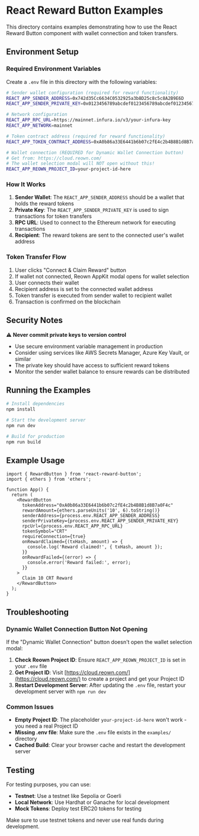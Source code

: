 # React Reward Button Examples

This directory contains examples demonstrating how to use the React Reward Button component with wallet connection and token transfers.

## Environment Setup

### Required Environment Variables

Create a `.env` file in this directory with the following variables:

```bash
# Sender wallet configuration (required for reward functionality)
REACT_APP_SENDER_ADDRESS=0x742d35Cc6634C0532925a3b8D25c8c5c8A2B9E6D
REACT_APP_SENDER_PRIVATE_KEY=0x0123456789abcdef0123456789abcdef0123456789abcdef0123456789abcdef

# Network configuration
REACT_APP_RPC_URL=https://mainnet.infura.io/v3/your-infura-key
REACT_APP_NETWORK=mainnet

# Token contract address (required for reward functionality)
REACT_APP_TOKEN_CONTRACT_ADDRESS=0xA0b86a33E6441b6b07c2fE4c2b4B8B1d8B7a0F4c

# Wallet connection (REQUIRED for Dynamic Wallet Connection button)
# Get from: https://cloud.reown.com/
# The wallet selection modal will NOT open without this!
REACT_APP_REOWN_PROJECT_ID=your-project-id-here
```

### How It Works

1. **Sender Wallet**: The `REACT_APP_SENDER_ADDRESS` should be a wallet that holds the reward tokens
2. **Private Key**: The `REACT_APP_SENDER_PRIVATE_KEY` is used to sign transactions for token transfers
3. **RPC URL**: Used to connect to the Ethereum network for executing transactions
4. **Recipient**: The reward tokens are sent to the connected user's wallet address

### Token Transfer Flow

1. User clicks "Connect & Claim Reward" button
2. If wallet not connected, Reown AppKit modal opens for wallet selection
3. User connects their wallet
4. Recipient address is set to the connected wallet address
5. Token transfer is executed from sender wallet to recipient wallet
6. Transaction is confirmed on the blockchain

## Security Notes

⚠️ **Never commit private keys to version control**

- Use secure environment variable management in production
- Consider using services like AWS Secrets Manager, Azure Key Vault, or similar
- The private key should have access to sufficient reward tokens
- Monitor the sender wallet balance to ensure rewards can be distributed

## Running the Examples

```bash
# Install dependencies
npm install

# Start the development server
npm run dev

# Build for production
npm run build
```

## Example Usage

```tsx
import { RewardButton } from 'react-reward-button';
import { ethers } from 'ethers';

function App() {
  return (
    <RewardButton
      tokenAddress="0xA0b86a33E6441b6b07c2fE4c2b4B8B1d8B7a0F4c"
      rewardAmount={ethers.parseUnits('10', 6).toString()}
      senderAddress={process.env.REACT_APP_SENDER_ADDRESS}
      senderPrivateKey={process.env.REACT_APP_SENDER_PRIVATE_KEY}
      rpcUrl={process.env.REACT_APP_RPC_URL}
      tokenSymbol="CRT"
      requireConnection={true}
      onRewardClaimed={(txHash, amount) => {
        console.log('Reward claimed!', { txHash, amount });
      }}
      onRewardFailed={(error) => {
        console.error('Reward failed:', error);
      }}
    >
      Claim 10 CRT Reward
    </RewardButton>
  );
}
```

## Troubleshooting

### Dynamic Wallet Connection Button Not Opening

If the "Dynamic Wallet Connection" button doesn't open the wallet selection modal:

1. **Check Reown Project ID**: Ensure `REACT_APP_REOWN_PROJECT_ID` is set in your `.env` file
2. **Get Project ID**: Visit [https://cloud.reown.com/](https://cloud.reown.com/) to create a project and get your Project ID
3. **Restart Development Server**: After updating the `.env` file, restart your development server with `npm run dev`

### Common Issues

- **Empty Project ID**: The placeholder `your-project-id-here` won't work - you need a real Project ID
- **Missing .env file**: Make sure the `.env` file exists in the `examples/` directory
- **Cached Build**: Clear your browser cache and restart the development server

## Testing

For testing purposes, you can use:
- **Testnet**: Use a testnet like Sepolia or Goerli
- **Local Network**: Use Hardhat or Ganache for local development
- **Mock Tokens**: Deploy test ERC20 tokens for testing

Make sure to use testnet tokens and never use real funds during development. 